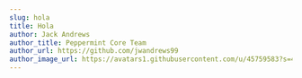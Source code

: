 ```yaml
---
slug: hola
title: Hola
author: Jack Andrews
author_title: Peppermint Core Team
author_url: https://github.com/jwandrews99
author_image_url: https://avatars1.githubusercontent.com/u/45759583?s=460&u=9b4550217529d01d944ed2ef3cc304da0c278229&v=4
---
```



